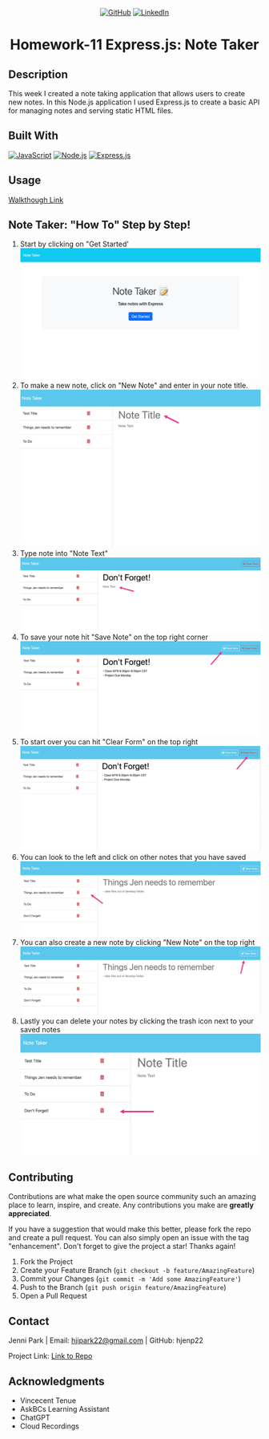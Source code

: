 <!-- Improved compatibility of back to top link: See: https://github.com/othneildrew/Best-README-Template/pull/73 -->
<div align="center">
  <div id="readme-top"></div>

[![GitHub](https://img.shields.io/badge/GitHub-My_Profile-pink?style=for-the-badge&logo=github)](https://github.com/hjenp22?tab=repositories)
[![LinkedIn](https://img.shields.io/badge/LinkedIn-My_Profile-blue?style=for-the-badge&logo=linkedin&logoColor=white)](https://www.linkedin.com/in/hjennip)
# Homework-11 Express.js: Note Taker
</div>

## Description 
This week I created a note taking application that allows users to create new notes. In this Node.js application I used Express.js to create a basic API for managing notes and serving static HTML files.

## Built With

[![JavaScript](https://img.shields.io/badge/JavaScript-F7DF1E?style=for-the-badge&logo=javascript&logoColor=black)](https://www.javascript.com/)
[![Node.js](https://img.shields.io/badge/Node.js-43853D?style=for-the-badge&logo=node.js&logoColor=white)](https://nodejs.org/)
[![Express.js](https://img.shields.io/badge/Express.js-000000?style=for-the-badge&logo=express&logoColor=white)](https://expressjs.com/)

## Usage
[Walkthough Link](https://drive.google.com/file/d/17-n_mhMWitpsjm_IZTTMAR_r0R75OiVA/view)

## Note Taker: "How To" Step by Step! <!--or application steps to each their own -->
1. Start by clicking on "Get Started'
![!\[Alt text\]](assets/get%20started.png)
2. To make a new note, click on "New Note" and enter in your note title. 
![!\[Alt text\]](assets/Note%20Title.png)
3. Type note into "Note Text"
![!\[Alt text\]](assets/Note%20Text.png)
4. To save your note hit "Save Note" on the top right corner
![!\[Alt text\]](assets/save%20note.png)
5. To start over you can hit "Clear Form" on the top right
![!\[Alt text\]](assets/Clear%20form.png)
6. You can look to the left and click on other notes that you have saved
![!\[Alt text\]](assets/saved%20notess.png)
7. You can also create a new note by clicking "New Note" on the top right
![!\[Alt text\]](assets/create%20new.png)
8. Lastly you can delete your notes by clicking the trash icon next to your saved notes
![!\[Alt text\]](assets/delete.png)

<!-- CONTRIBUTING -->
## Contributing

Contributions are what make the open source community such an amazing place to learn, inspire, and create. Any contributions you make are **greatly appreciated**.

If you have a suggestion that would make this better, please fork the repo and create a pull request. You can also simply open an issue with the tag "enhancement".
Don't forget to give the project a star! Thanks again!

1. Fork the Project
2. Create your Feature Branch (`git checkout -b feature/AmazingFeature`)
3. Commit your Changes (`git commit -m 'Add some AmazingFeature'`)
4. Push to the Branch (`git push origin feature/AmazingFeature`)
5. Open a Pull Request

<p align="right"></p>


## Contact 
Jenni Park | Email: hjipark22@gmail.com | GitHub: hjenp22

Project Link: [Link to Repo](https://github.com/hjenp22/Mod_11_HW_Note_Taker)

## Acknowledgments
* Vincecent Tenue
* AskBCs Learning Assistant 
* ChatGPT
* Cloud Recordings
